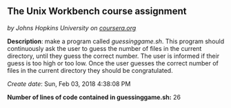 ## The Unix Workbench course assignment

*by Johns Hopkins University on [coursera.org](https://www.coursera.org/)*

**Description**: make a program called *guessinggame.sh*. This program should continuously ask the user to guess the number of files in the current directory, until they guess the correct number. The user is informed if their guess is too high or too low. Once the user guesses the correct number of files in the current directory they should be congratulated.

*Create date*: Sun, Feb 03, 2018  4:38:08 PM

**Number of lines of code contained in guessinggame.sh:** 26